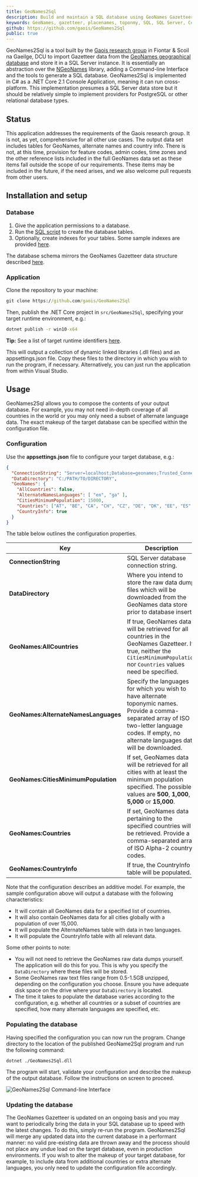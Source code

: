 ```yaml
---
title: GeoNames2Sql
description: Build and maintain a SQL database using GeoNames Gazetteer data
keywords: GeoNames, gazetteer, placenames, toponmy, SQL, SQL Server, C#, .NET Core
github: https://github.com/gaois/GeoNames2Sql
public: true
---
```


GeoNames2Sql is a tool built by the [Gaois research group](https://www.gaois.ie) in Fiontar & Scoil na Gaeilge, DCU to import Gazetteer data from the [GeoNames geographical database](http://www.geonames.org/) and store it in a SQL Server instance. It is essentially an abstraction over the [NGeoNames](https://github.com/RobThree/NGeoNames) library, adding a Command-line Interface and the tools to generate a SQL database. GeoNames2Sql is implemented in C# as a .NET Core 2.1 Console Application, meaning it can run cross-platform. This implementation presumes a SQL Server data store but it should be relatively simple to implement providers for PostgreSQL or other relational database types.

## Status

This application addresses the requirements of the Gaois research group. It is not, as yet, comprehensive for all other use cases. The output data set includes tables for GeoNames, alternate names and country info. There is not, at this time, provision for feature codes, admin codes, time zones and the other reference lists included in the full GeoNames data set as these items fall outside the scope of our requirements. These items may be included in the future, if the need arises, and we also welcome pull requests from other users.

## Installation and setup

### Database

1. Give the application permissions to a database.
2. Run the [SQL script](https://github.com/gaois/GeoNames2Sql/blob/master/scripts/CreateTables.sql) to create the database tables.
3. Optionally, create indexes for your tables. Some sample indexes are provided [here](https://github.com/gaois/GeoNames2Sql/blob/master/scripts/CreateIndexes.sql).

The database schema mirrors the GeoNames Gazetteer data structure described [here](http://download.geonames.org/export/dump/).

### Application

Clone the repository to your machine:

```cmd
git clone https://github.com/gaois/GeoNames2Sql
```

Then, publish the .NET Core project in `src/GeoNames2Sql`, specifying your target runtime environment, e.g.:

```cmd
dotnet publish -r win10-x64
```

**Tip:** See a list of target runtime identifiers [here](https://docs.microsoft.com/en-us/dotnet/core/rid-catalog?irgwc=1&OCID=AID681541_aff_7593_1243925&tduid=(ir_6d4f9ce9N213458eb7517c20a2b9db916)(7593)(1243925)(je6NUbpObpQ-wDYfcuMFmHDb6Ja3HC_Ryw)()&irclickid=6d4f9ce9N213458eb7517c20a2b9db916#using-rids?ranMID=24542&ranEAID=je6NUbpObpQ&ranSiteID=je6NUbpObpQ-wDYfcuMFmHDb6Ja3HC_Ryw&epi=je6NUbpObpQ-wDYfcuMFmHDb6Ja3HC_Ryw).

This will output a collection of dynamic linked libraries (.dll files) and an appsettings.json file. Copy these files to the directory in which you wish to run the program, if necessary. Alternatively, you can just run the application from within Visual Studio.

## Usage

GeoNames2Sql allows you to compose the contents of your output database. For example, you may not need in-depth coverage of all countries in the world or you may only need a subset of alternate language data. The exact makeup of the target database can be specified within the configuration file.

### Configuration

Use the **appsettings.json** file to configure your target database, e.g.:

```json
{
  "ConnectionString": "Server=localhost;Database=geonames;Trusted_Connection=True;",
  "DataDirectory": "C:/PATH/TO/DIRECTORY",
  "GeoNames": {
    "AllCountries": false,
    "AlternateNamesLanguages": [ "en", "ga" ],
    "CitiesMinimumPopulation": 15000,
    "Countries": ["AT", "BE", "CA", "CH", "CZ", "DE", "DK", "EE", "ES", "FI", "FR", "GB", "GR", "IE", "IM", "IT", "LU", "MT", "NL", "NO", "PL", "PT", "US", "SE", "no-country" ],
    "CountryInfo": true
  }
}
```

The table below outlines the configuration properties.

| Key | Description |
| --- | ----------- |
| **ConnectionString** | SQL Server database connection string. | Note that a connection string for a Sqlite DB must include the `Data Source=` prefix |
| **DataDirectory** | Where you intend to store the raw data dump files which will be downloaded from the GeoNames data store prior to database insert. |
| **GeoNames:AllCountries** | If true, GeoNames data will be retrieved for all countries in the GeoNames Gazetteer. If true, neither the `CitiesMinimumPopulation` nor `Countries` values need be specified. |
| **GeoNames:AlternateNamesLanguages** | Specify the languages for which you wish to have alternate toponymic names. Provide a comma-separated array of ISO two-letter language codes. If empty, no alternate languages data will be downloaded. |
| **GeoNames:CitiesMinimumPopulation** | If set, GeoNames data will be retrieved for all cities with at least the minimum population specified. The possible values are **500**, **1,000**, **5,000** or **15,000**. |
| **GeoNames:Countries** | If set, GeoNames data pertaining to the specified countries will be retrieved. Provide a comma-separated array of ISO Alpha-2 country codes. |
| **GeoNames:CountryInfo** | If true, the CountryInfo table will be populated. |

Note that the configuration describes an additive model. For example, the sample configuration above will output a database with the following characteristics:

- It will contain all GeoNames data for a specified list of countries.
- It will also contain GeoNames data for all cities globally with a population of over 15,000.
- It will populate the AlternateNames table with data in two languages.
- It will populate the CountryInfo table with all relevant data.

Some other points to note:

- You will not need to retrieve the GeoNames raw data dumps yourself. The application will do this for you. This is why you specify the `DataDirectory` where these files will be stored.
- Some GeoNames raw text files range from 0.5-1.5GB unzipped, depending on the configuration you choose. Ensure you have adequate disk space on the drive where your `DataDirectory` is located.
- The time it takes to populate the database varies according to the configuration, e.g. whether all countries or a subset of countries are specified, how many alternate languages are specified, etc.

### Populating the database

Having specified the configuration you can now run the program. Change directory to the location of the published GeoName2Sql program and run the following command:

```
dotnet ./GeoNames2Sql.dll
```

The program will start, validate your configuration and describe the makeup of the output database. Follow the instructions on screen to proceed.

![GeoNames2Sql Command-line Interface](/images/geonames2sql.jpg)

### Updating the database

The GeoNames Gazetteer is updated on an ongoing basis and you may want to periodically bring the data in your SQL database up to speed with the latest changes. To do this, simply re-run the program. GeoNames2Sql will merge any updated data into the current database in a performant manner: no valid pre-existing data are thrown away and the process should not place any undue load on the target database, even in production environments. If you wish to alter the makeup of your target database, for example, to include data from additional countries or extra alternate languages, you only need to update the configuration file accordingly.
